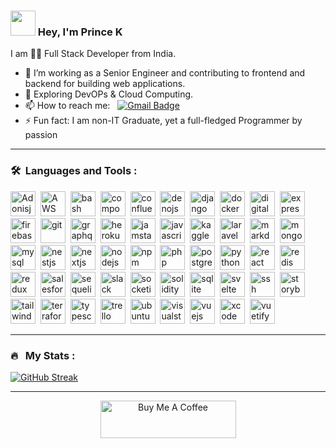 <!--
<p align="center">
<a href="https://www.linkedin.com/in/username"><img src="https://img.shields.io/badge/LinkedIn-blue?style=for-the-badge&logo=linkedin&logoColor=white" alt="LinkedIn Badge"></a>
</p>
<p align="center"><img src="https://komarev.com/ghpvc/?username=princephpdev&style=flat-square&color=blue" alt=""></p>
-->

### <img src="https://media.giphy.com/media/hvRJCLFzcasrR4ia7z/giphy.gif" width="40"> Hey, I'm Prince K

I am :man_technologist: Full Stack Developer from India.

- 🔭 I’m working as a Senior Engineer and contributing to frontend and backend for building web applications.
- 🌱 Exploring DevOPs & Cloud Computing.
- 📫 How to reach me: &nbsp; [![Gmail Badge](https://img.shields.io/badge/-princephpdev-red?style=flat&logo=Gmail&logoColor=white)](mailto:princephpdev@gmail.com)
- ⚡ Fun fact: I am non-IT Graduate, yet a full-fledged Programmer by passion

---

### 🛠 &nbsp;Languages and Tools :

<p>
<img src="https://cdn.jsdelivr.net/gh/devicons/devicon/icons/adonisjs/adonisjs-original.svg" title="Adonisjs" alt="Adonisjs" width="40" height="40"/>&nbsp;
<img src="https://cdn.jsdelivr.net/gh/devicons/devicon/icons/amazonwebservices/amazonwebservices-original.svg" title="AWS" alt="AWS" width="40" height="40"/>&nbsp;
<img src="https://cdn.jsdelivr.net/gh/devicons/devicon/icons/bash/bash-original.svg" title="bash" alt="bash" width="40" height="40"/>&nbsp;
<img src="https://cdn.jsdelivr.net/gh/devicons/devicon/icons/composer/composer-original.svg" title="composer" alt="composer" width="40" height="40"/>&nbsp;
<img src="https://cdn.jsdelivr.net/gh/devicons/devicon/icons/confluence/confluence-original.svg" title="confluence" alt="confluence" width="40" height="40"/>&nbsp;
<img src="https://cdn.jsdelivr.net/gh/devicons/devicon/icons/denojs/denojs-original.svg" title="denojs" alt="denojs" width="40" height="40"/>&nbsp;
<img src="https://cdn.jsdelivr.net/gh/devicons/devicon/icons/django/django-plain.svg" title="django" alt="django" width="40" height="40"/>&nbsp;
<img src="https://cdn.jsdelivr.net/gh/devicons/devicon/icons/docker/docker-original.svg" title="docker" alt="docker" width="40" height="40"/>&nbsp;
<img src="https://cdn.jsdelivr.net/gh/devicons/devicon/icons/digitalocean/digitalocean-original.svg" title="digitalocean" alt="digitalocean" width="40" height="40"/>&nbsp;          
<img src="https://cdn.jsdelivr.net/gh/devicons/devicon/icons/express/express-original.svg" title="express" alt="express" width="40" height="40"/>&nbsp;     
<img src="https://cdn.jsdelivr.net/gh/devicons/devicon/icons/firebase/firebase-plain.svg" title="firebase" alt="firebase" width="40" height="40"/>&nbsp;
<img src="https://cdn.jsdelivr.net/gh/devicons/devicon/icons/git/git-original.svg" title="git" alt="git" width="40" height="40"/>&nbsp;
<img src="https://cdn.jsdelivr.net/gh/devicons/devicon/icons/graphql/graphql-plain.svg" title="graphql" alt="graphql" width="40" height="40"/>&nbsp;   
<img src="https://cdn.jsdelivr.net/gh/devicons/devicon/icons/heroku/heroku-original.svg" title="heroku" alt="heroku" width="40" height="40"/>&nbsp;
<img src="https://cdn.jsdelivr.net/gh/devicons/devicon/icons/jamstack/jamstack-original.svg" title="jamstack" alt="jamstack" width="40" height="40"/>&nbsp;
<img src="https://cdn.jsdelivr.net/gh/devicons/devicon/icons/javascript/javascript-original.svg" title="javascript" alt="javascript" width="40" height="40"/>&nbsp;
<img src="https://cdn.jsdelivr.net/gh/devicons/devicon/icons/kaggle/kaggle-original.svg" title="kaggle" alt="kaggle" width="40" height="40"/>&nbsp;         
<img src="https://cdn.jsdelivr.net/gh/devicons/devicon/icons/laravel/laravel-plain.svg" title="laravel" alt="laravel" width="40" height="40"/>&nbsp;      
<img src="https://cdn.jsdelivr.net/gh/devicons/devicon/icons/markdown/markdown-original.svg" title="markdown" alt="markdown" width="40" height="40"/>&nbsp; 
<img src="https://cdn.jsdelivr.net/gh/devicons/devicon/icons/mongodb/mongodb-original.svg" title="mongodb" alt="mongodb" width="40" height="40"/>&nbsp;
<img src="https://cdn.jsdelivr.net/gh/devicons/devicon/icons/mysql/mysql-original.svg" title="mysql" alt="mysql" width="40" height="40"/>&nbsp;
<img src="https://cdn.jsdelivr.net/gh/devicons/devicon/icons/nestjs/nestjs-plain.svg" title="nestjs" alt="nestjs" width="40" height="40"/>&nbsp;
<img src="https://cdn.jsdelivr.net/gh/devicons/devicon/icons/nextjs/nextjs-original.svg" title="nextjs" alt="nextjs" width="40" height="40"/>&nbsp;
<img src="https://cdn.jsdelivr.net/gh/devicons/devicon/icons/nodejs/nodejs-original.svg" title="nodejs" alt="nodejs" width="40" height="40"/>&nbsp;
<img src="https://cdn.jsdelivr.net/gh/devicons/devicon/icons/npm/npm-original-wordmark.svg" title="npm" alt="npm" width="40" height="40"/>&nbsp;
<img src="https://cdn.jsdelivr.net/gh/devicons/devicon/icons/php/php-original.svg" title="php" alt="php" width="40" height="40" />&nbsp;
<img src="https://cdn.jsdelivr.net/gh/devicons/devicon/icons/postgresql/postgresql-original.svg" title="postgresql" alt="postgresql" width="40" height="40" />&nbsp;
<img src="https://cdn.jsdelivr.net/gh/devicons/devicon/icons/python/python-original.svg" title="python" alt="python" width="40" height="40" />&nbsp;
<img src="https://cdn.jsdelivr.net/gh/devicons/devicon/icons/react/react-original.svg" title="react" alt="react" width="40" height="40" />&nbsp;
<img src="https://cdn.jsdelivr.net/gh/devicons/devicon/icons/redis/redis-original.svg" title="redis" alt="redis" width="40" height="40" />&nbsp;
<img src="https://cdn.jsdelivr.net/gh/devicons/devicon/icons/redux/redux-original.svg" title="redux" alt="redux" width="40" height="40" />&nbsp;
<img src="https://cdn.jsdelivr.net/gh/devicons/devicon/icons/salesforce/salesforce-original.svg" title="salesforce" alt="salesforce" width="40" height="40" />&nbsp;
<img src="https://cdn.jsdelivr.net/gh/devicons/devicon/icons/sequelize/sequelize-original.svg" title="sequelize" alt="sequelize" width="40" height="40" />&nbsp;
<img src="https://cdn.jsdelivr.net/gh/devicons/devicon/icons/slack/slack-original.svg" title="slack" alt="slack" width="40" height="40" />&nbsp;
<img src="https://cdn.jsdelivr.net/gh/devicons/devicon/icons/socketio/socketio-original.svg" title="socketio" alt="socketio" width="40" height="40" />&nbsp;
<img src="https://cdn.jsdelivr.net/gh/devicons/devicon/icons/solidity/solidity-original.svg" title="solidity" alt="solidity" width="40" height="40" />&nbsp;
<img src="https://cdn.jsdelivr.net/gh/devicons/devicon/icons/sqlite/sqlite-original.svg" title="sqlite" alt="sqlite" width="40" height="40" />&nbsp;
<img src="https://cdn.jsdelivr.net/gh/devicons/devicon/icons/svelte/svelte-original.svg" title="svelte" alt="svelte" width="40" height="40" />&nbsp;
<img src="https://cdn.jsdelivr.net/gh/devicons/devicon/icons/ssh/ssh-original-wordmark.svg" title="ssh" alt="ssh" width="40" height="40" />&nbsp;
<img src="https://cdn.jsdelivr.net/gh/devicons/devicon/icons/storybook/storybook-plain.svg" title="storybook" alt="storybook" width="40" height="40" />&nbsp;
<img src="https://cdn.jsdelivr.net/gh/devicons/devicon/icons/tailwindcss/tailwindcss-plain.svg" title="tailwindcss" alt="tailwindcss" width="40" height="40" />&nbsp;
<img src="https://cdn.jsdelivr.net/gh/devicons/devicon/icons/terraform/terraform-original.svg" title="terraform" alt="terraform" width="40" height="40" />&nbsp;
<img src="https://cdn.jsdelivr.net/gh/devicons/devicon/icons/typescript/typescript-original.svg" title="typescript" alt="typescript" width="40" height="40" />&nbsp;
<img src="https://cdn.jsdelivr.net/gh/devicons/devicon/icons/trello/trello-plain.svg" title="trello" alt="trello" width="40" height="40" />&nbsp;
<img src="https://cdn.jsdelivr.net/gh/devicons/devicon/icons/ubuntu/ubuntu-plain.svg" title="ubuntu" alt="ubuntu" width="40" height="40" />&nbsp;
<img src="https://cdn.jsdelivr.net/gh/devicons/devicon/icons/visualstudio/visualstudio-plain.svg" title="visualstudio" alt="visualstudio" width="40" height="40" />&nbsp;
<img src="https://cdn.jsdelivr.net/gh/devicons/devicon/icons/vuejs/vuejs-original.svg" title="vuejs" alt="vuejs" width="40" height="40" />&nbsp;
<img src="https://cdn.jsdelivr.net/gh/devicons/devicon/icons/xcode/xcode-original.svg" title="xcode" alt="xcode" width="40" height="40" />&nbsp;
<img src="https://cdn.jsdelivr.net/gh/devicons/devicon/icons/vuetify/vuetify-original.svg" title="vuetify" alt="vuetify" width="40" height="40" />&nbsp;
</p>

---

### 🔥 &nbsp; My Stats :
[![GitHub Streak](https://github-readme-streak-stats.herokuapp.com?user=princephpdev&theme=swift)](https://git.io/streak-stats)

---

<p align="center"><a href="https://www.buymeacoffee.com/princek" target="_blank"><img src="https://cdn.buymeacoffee.com/buttons/v2/default-yellow.png" alt="Buy Me A Coffee" style="height: 60px !important;width: 217px !important;" ></a></p>
